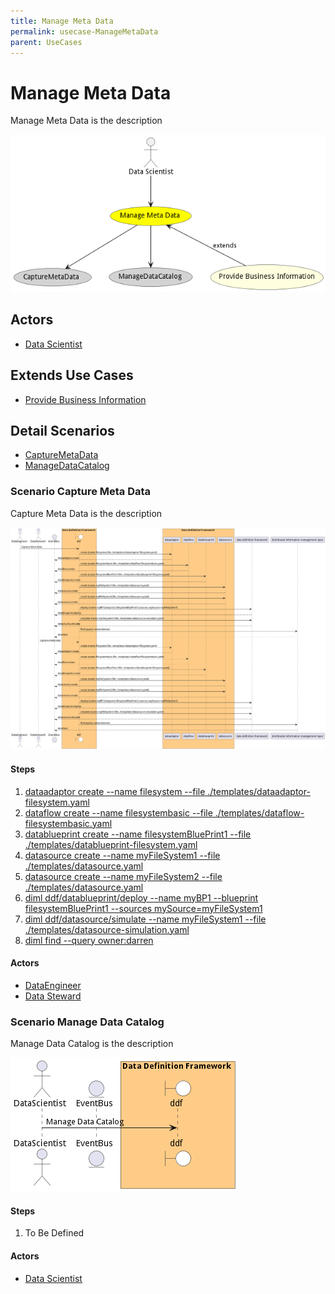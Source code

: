 ```yaml
---
title: Manage Meta Data
permalink: usecase-ManageMetaData
parent: UseCases
---
```

# Manage Meta Data

Manage Meta Data is the description

![Activities Diagram](./Activities.png)

## Actors

* [Data Scientist](actor-datascientist)





## Extends Use Cases

* [Provide Business Information](usecase-ProvideBusinessInformation)







## Detail Scenarios

* [CaptureMetaData](#scenario-CaptureMetaData)
* [ManageDataCatalog](#scenario-ManageDataCatalog)



### Scenario Capture Meta Data

Capture Meta Data is the description

![Scenario CaptureMetaData](./CaptureMetaData.png)

#### Steps
1. [dataadaptor create --name filesystem --file ./templates/dataadaptor-filesystem.yaml](#action-dataadaptor-create)
1. [dataflow create --name filesystembasic --file ./templates/dataflow-filesystembasic.yaml](#action-dataflow-create)
1. [datablueprint create --name filesystemBluePrint1 --file ./templates/datablueprint-filesystem.yaml](#action-datablueprint-create)
1. [datasource create --name myFileSystem1 --file ./templates/datasource.yaml](#action-datasource-create)
1. [datasource create --name myFileSystem2 --file ./templates/datasource.yaml](#action-datasource-create)
1. [diml ddf/datablueprint/deploy --name myBP1 --blueprint filesystemBluePrint1 --sources mySource=myFileSystem1](#action-diml-ddf-datablueprint-deploy)
1. [diml ddf/datasource/simulate --name myFileSystem1 --file ./templates/datasource-simulation.yaml](#action-diml-ddf-datasource-simulate)
1. [diml find --query owner:darren](#action-diml-find)

#### Actors

* [DataEngineer](actor-dataengineer)
* [Data Steward](actor-datasteward)



### Scenario Manage Data Catalog

Manage Data Catalog is the description

![Scenario ManageDataCatalog](./ManageDataCatalog.png)

#### Steps
1. To Be Defined

#### Actors

* [Data Scientist](actor-datascientist)





